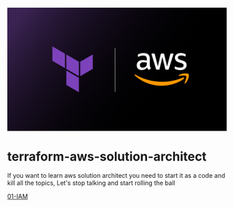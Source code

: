 
<p align="center">
  <img src="assets/terraform-aws2.jpeg">
</p>

# terraform-aws-solution-architect

If you want to learn aws solution architect you need to start it as a code and kill all the topics, Let's stop talking and start rolling the ball

[01-IAM](01-IAM/README.md)
